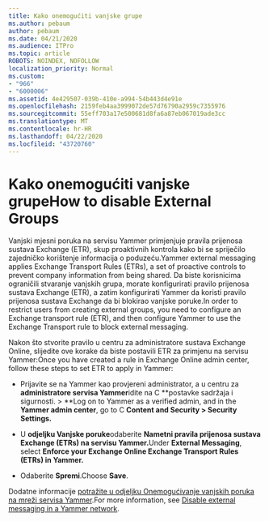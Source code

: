 ```yaml
---
title: Kako onemogućiti vanjske grupe
ms.author: pebaum
author: pebaum
ms.date: 04/21/2020
ms.audience: ITPro
ms.topic: article
ROBOTS: NOINDEX, NOFOLLOW
localization_priority: Normal
ms.custom:
- "966"
- "6000006"
ms.assetid: 4e429507-039b-410e-a994-54b443d4e91e
ms.openlocfilehash: 2159feb4aa3999072de57d76790a2959c7355976
ms.sourcegitcommit: 55eff703a17e500681d8fa6a87eb067019ade3cc
ms.translationtype: MT
ms.contentlocale: hr-HR
ms.lasthandoff: 04/22/2020
ms.locfileid: "43720760"
---
```

# <a name="how-to-disable-external-groups"></a><span data-ttu-id="73398-102">Kako onemogućiti vanjske grupe</span><span class="sxs-lookup"><span data-stu-id="73398-102">How to disable External Groups</span></span>

<span data-ttu-id="73398-103">Vanjski mjesni poruka na servisu Yammer primjenjuje pravila prijenosa sustava Exchange (ETR), skup proaktivnih kontrola kako bi se spriječilo zajedničko korištenje informacija o poduzeću.</span><span class="sxs-lookup"><span data-stu-id="73398-103">Yammer external messaging applies Exchange Transport Rules (ETRs), a set of proactive controls to prevent company information from being shared.</span></span> <span data-ttu-id="73398-104">Da biste korisnicima ograničili stvaranje vanjskih grupa, morate konfigurirati pravilo prijenosa sustava Exchange (ETR), a zatim konfigurirati Yammer da koristi pravilo prijenosa sustava Exchange da bi blokirao vanjske poruke.</span><span class="sxs-lookup"><span data-stu-id="73398-104">In order to restrict users from creating external groups, you need to configure an Exchange transport rule (ETR), and then configure Yammer to use the Exchange Transport rule to block external messaging.</span></span>
  
<span data-ttu-id="73398-105">Nakon što stvorite pravilo u centru za administratore sustava Exchange Online, slijedite ove korake da biste postavili ETR za primjenu na servisu Yammer:</span><span class="sxs-lookup"><span data-stu-id="73398-105">Once you have created a rule in Exchange Online admin center, follow these steps to set ETR to apply in Yammer:</span></span>
  
- <span data-ttu-id="73398-106">Prijavite se na Yammer kao provjereni administrator, a u centru za **administratore servisa Yammer**idite na C \*\*postavke sadržaja i sigurnosti. \> \*\*</span><span class="sxs-lookup"><span data-stu-id="73398-106">Log on to Yammer as a verified admin, and in the **Yammer admin center**, go to C **Content and Security \> Security Settings.**</span></span>

- <span data-ttu-id="73398-107">U **odjeljku Vanjske poruke**odaberite **Nametni pravila prijenosa sustava Exchange (ETRs) na servisu Yammer.**</span><span class="sxs-lookup"><span data-stu-id="73398-107">Under **External Messaging**, select **Enforce your Exchange Online Exchange Transport Rules (ETRs) in Yammer.**</span></span>

- <span data-ttu-id="73398-108">Odaberite **Spremi**.</span><span class="sxs-lookup"><span data-stu-id="73398-108">Choose **Save**.</span></span>

<span data-ttu-id="73398-109">Dodatne informacije [potražite u odjeljku Onemogućivanje vanjskih poruka na mreži servisa Yammer](https://docs.microsoft.com/yammer/work-with-external-users/disable-external-messaging).</span><span class="sxs-lookup"><span data-stu-id="73398-109">For more information, see [Disable external messaging in a Yammer network](https://docs.microsoft.com/yammer/work-with-external-users/disable-external-messaging).</span></span>
  